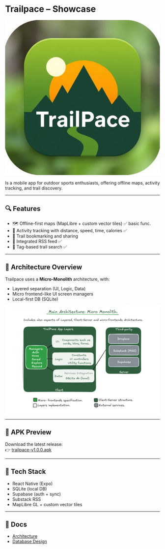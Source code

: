 # Trailpace – Showcase
![Architecture Diagram](./assets/trailPace-logo.png)

Is a mobile app for outdoor sports enthusiasts, offering offline maps, activity tracking, and trail discovery.

---

## 🔍 Features

- 🗺 Offline-first maps (MapLibre + custom vector tiles) ✅ basic func.
- 🏃 Activity tracking with distance, speed, time, calories ✅
- 🔖 Trail bookmarking and sharing
- 📰 Integrated RSS feed ✅
- 🎯 Tag-based trail search ✅

---

## 🧱 Architecture Overview

Trailpace uses a **Micro-Monolith** architecture, with:

- Layered separation (UI, Logic, Data)
- Micro frontend-like UI screen managers
- Local-first DB (SQLite)

![Architecture Diagram](./assets/app-architecture.png)

---

## 📱 APK Preview

Download the latest release:  
👉 [trailpace-v1.0.0.apk](https://github.com/luarakelly/trailpace-showcase/releases/latest)

---

## 🧠 Tech Stack

- React Native (Expo)
- SQLite (local DB)
- Supabase (auth + sync)
- Substack RSS
- MapLibre GL + custom vector tiles

---

## 📄 Docs

- [Architecture](./docs/ARCHITECTURE.md)
- [Database Design](./docs/DATABASE.md)
